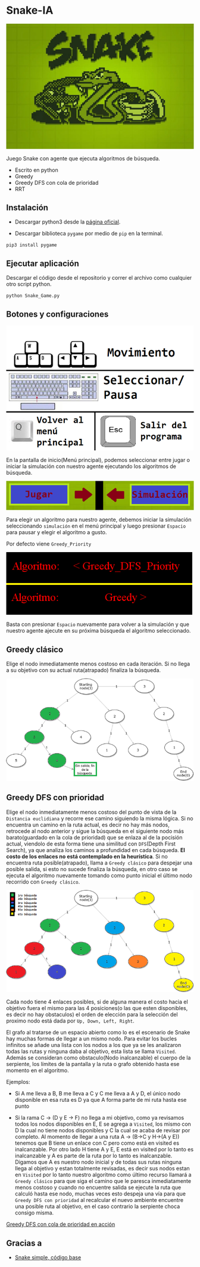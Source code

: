 # Snake-IA

![Menu Background](imgs/snake_bg.png)

Juego Snake con agente que ejecuta algoritmos de búsqueda.

* Escrito en python
* Greedy
* Greedy DFS con cola de prioridad
* RRT


## Instalación

* Descargar python3 desde la [página oficial](https://www.python.org/downloads/).

* Descargar biblioteca `pygame` por medio de `pip` en la terminal.

```
pip3 install pygame
```

## Ejecutar aplicación
Descargar el código desde el repositorio y correr el archivo como cualquier otro script python.
```
python Snake_Game.py
```

## Botones y configuraciones

![Controles](imgs/controles.png)

En la pantalla de inicio(Menú principal), podemos seleccionar entre jugar o iniciar la simulación con nuestro agente ejecutando los algoritmos de búsqueda.

![Menú](imgs/menu.png)

Para elegir un algoritmo para nuestro agente, debemos iniciar la simulación seleccionando `simulación` en el menú principal y luego presionar `Espacio` para pausar y elegir el algoritmo a gusto.

Por defecto viene `Greedy_Priority`

![Algoritmo](imgs/algoritmo.png)

Basta con presionar `Espacio` nuevamente para volver a la simulación y que nuestro agente ajecute en su próxima búsqueda el algoritmo seleccionado.

## Greedy clásico
Elige el nodo inmediatamente menos costoso en cada iteración. Si no llega a su objetivo con su actual ruta(atrapado) finaliza la búsqueda.

![Greedy](imgs/greedy.png)

## Greedy DFS con prioridad
Elige el nodo inmediatamente menos costoso del punto de vista de la `Distancia euclidiana` y recorre ese camino siguiendo la misma lógica. Si no encuentra un camino en la ruta actual, es decir no hay más nodos, retrocede al nodo anterior y sigue la búsqueda en el siguiente nodo más barato(guardado en la cola de prioridad) que se enlaza al de la pocisión actual, viendolo de esta forma tiene una similitud con `DFS`(Depth First Search), ya que analiza los caminos a profundidad en cada búsqueda. **El costo de los enlaces no está contemplado en la heurística**. Si no encuentra ruta posible(atrapado), llama a `Greedy clásico` para despejar una posible salida, si esto no sucede finaliza la búsqueda, en otro caso se ejecuta el algoritmo nuevamente tomando como punto inicial el último nodo recorrido con `Greedy clásico`.


![Greedy DFS Priority](imgs/greedy_priority_dfs.png)

Cada nodo tiene 4 enlaces posibles, si de alguna manera el costo hacia el objetivo fuera el mismo para las 4 posiciones(o las que esten disponibles, es decir no hay obstaculos) el orden de elección para la selección del proximo nodo está dada por `Up, Down, Left, Right`.

El grafo al tratarse de un espacio abierto como lo es el escenario de Snake hay muchas formas de llegar a un mismo nodo. Para evitar los bucles infinitos se añade una lista con los nodos a los que ya se les analizaron todas las rutas y ninguna daba al objetivo, esta lista se llama `Visited`. Además se consideran como obstaculo(Nodo inalcanzable) el cuerpo de la serpiente, los límites de la pantalla y la ruta o grafo obtenido hasta ese momento en el algoritmo. 

Ejemplos:
* Si A me lleva a B, B me lleva a C y C me lleva a A y D, el único nodo disponible en esa ruta es D ya que A forma parte de mi ruta hasta ese punto

* Si la rama C -> (D y E -> F) no llega a mi objetivo, como ya revisamos todos los nodos disponibles en E, E se agrega a `Visited`, los mismo con D la cual no tiene nodos disponibles y C la cual se acaba de revisar por completo. Al momento de llegar a una ruta A -> (B->C y H->(A y E)) tenemos que B tiene un enlace con C pero como está en visited es inalcanzable. Por otro lado H tiene A y E, E está en visited por lo tanto es inalcanzable y A es parte de la ruta por lo tanto es inalcanzable. Digamos que A es nuestro nodo inicial y de todas sus rutas ninguna llega al objetivo y estan totalmente revisadas, es decir sus nodos estan en `Visited` por lo tanto nuestro algoritmo como último recurso llamará a `Greedy clásico` para que siga el camino que le paresca inmediatamente menos costoso y cuando no encuentre salida se ejecute la ruta que calculó hasta ese nodo, muchas veces esto despeja una vía para que `Greedy DFS con prioridad` al recalcular el nuevo ambiente encuentre una posible ruta al objetivo, en el caso contrario la serpiente choca consigo misma.

[Greedy DFS con cola de prioridad en acción](https://www.youtube.com/watch?v=Wb_aUWTxIuA)


## Gracias a

* [Snake simple, código base](python-game-development-creating-a-snake-game-from-scratch/learn/v4/overview)
